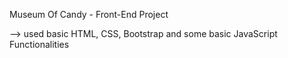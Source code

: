 Museum Of Candy - Front-End Project 

--> used basic HTML, CSS, Bootstrap and some basic JavaScript Functionalities
